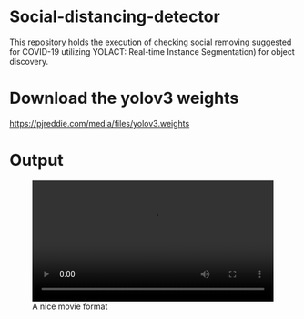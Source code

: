 # Social-distancing-detector
This repository holds the execution of checking social removing suggested for COVID-19 utilizing YOLACT: Real-time Instance Segmentation) for object discovery.

# Download the yolov3 weights  
https://pjreddie.com/media/files/yolov3.weights

# Output

<figure class="large">
    <div class="myvideo">
       <video  style="display:block; width:100%; height:auto;" autoplay controls loop="loop">
           <source src="https://github.com/Arnavphukan1996/Social-distancing-detector/blob/master/Output/output_MO2oWXGC.avi" type="video/avi" />
       </video>
    </div>
<figcaption>A nice movie format</figcaption>
</figure>
